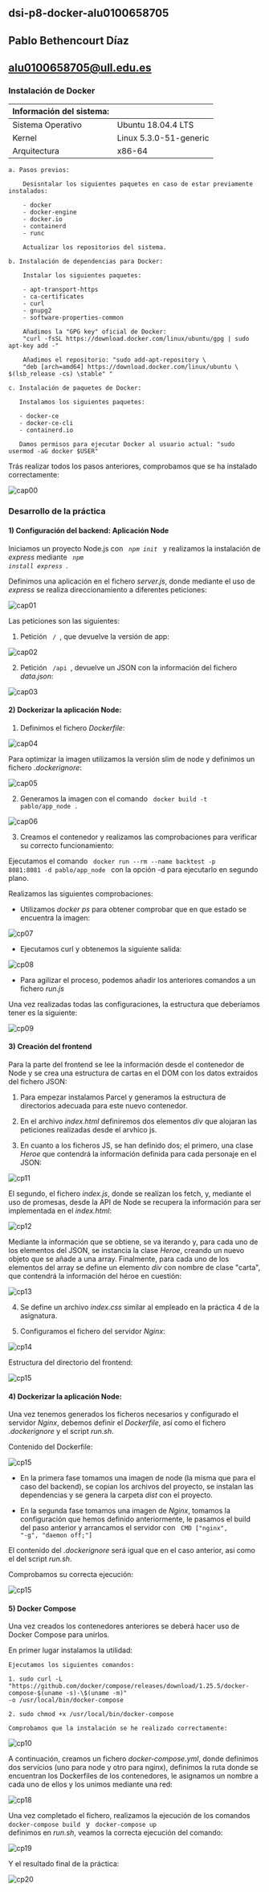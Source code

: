 ## dsi-p8-docker-alu0100658705

## Pablo Bethencourt Díaz

## alu0100658705@ull.edu.es

### Instalación de Docker

| Información del sistema: |                        |
| ------------------------ | ---------------------- |
| Sistema Operativo        | Ubuntu 18.04.4 LTS     |
| Kernel                   | Linux 5.3.0-51-generic |
| Arquitectura             | x86-64                 |

    a. Pasos previos:

        Desisntalar los siguientes paquetes en caso de estar previamente instalados:

        - docker
        - docker-engine
        - docker.io
        - containerd
        - runc

        Actualizar los repositorios del sistema.

    b. Instalación de dependencias para Docker:

        Instalar los siguientes paquetes:

        - apt-transport-https
        - ca-certificates
        - curl
        - gnupg2
        - software-properties-common

        Añadimos la "GPG key" oficial de Docker:
        "curl -fsSL https://download.docker.com/linux/ubuntu/gpg | sudo apt-key add -"

        Añadimos el repositorio: "sudo add-apt-repository \
        "deb [arch=amd64] https://download.docker.com/linux/ubuntu \ $(lsb_release -cs) \stable" "

    c. Instalación de paquetes de Docker:

       Instalamos los siguientes paquetes:

       - docker-ce
       - docker-ce-cli
       - containerd.io

       Damos permisos para ejecutar Docker al usuario actual: "sudo usermod -aG docker $USER"

Trás realizar todos los pasos anteriores, comprobamos que se ha instalado correctamente:

![cap00](images/cap00.png)

### Desarrollo de la práctica

#### 1) Configuración del backend: Aplicación Node

Iniciamos un proyecto Node.js con <code> _npm init_ </code> y realizamos la instalación de _express_ mediante <code> _npm install express_ </code>.

Definimos una aplicación en el fichero _server.js_, donde mediante el uso de _express_ se realiza direccionamiento a diferentes peticiones:

![cap01](images/cap01.png)

Las peticiones son las siguientes:

1. Petición <code> / </code>, que devuelve la versión de app:

![cap02](images/cap02.png)

2. Petición <code> /api </code>, devuelve un JSON con la información del fichero _data.json_:

![cap03](images/cap03.png)

#### 2) Dockerizar la aplicación Node:

1. Definimos el fichero _Dockerfile_:

![cap04](images/cap04.png)

Para optimizar la imagen utilizamos la versión slim de node y definimos un fichero _.dockerignore_:

![cap05](images/cap05.png)

2. Generamos la imagen con el comando <code> docker build -t pablo/app_node . </code>

![cap06](images/cap06.png)

3. Creamos el contenedor y realizamos las comprobaciones para verificar su correcto funcionamiento:

Ejecutamos el comando <code> docker run --rm --name backtest -p 8081:8081 -d pablo/app_node </code> con la opción -d para ejecutarlo en segundo plano.

Realizamos las siguientes comprobaciones:

- Utilizamos _docker ps_ para obtener comprobar que en que estado se encuentra la imagen:

![cp07](images/cap07.png)

- Ejecutamos curl y obtenemos la siguiente salida:

![cp08](images/cap08.png)

- Para agilizar el proceso, podemos añadir los anteriores comandos a un fichero _run.js_

Una vez realizadas todas las configuraciones, la estructura que deberíamos tener es la siguiente:

![cp09](images/cap09.png)

#### 3) Creación del frontend

Para la parte del frontend se lee la información desde el contenedor de Node y se crea una estructura de cartas en el DOM con los datos extraidos del fichero JSON:

1. Para empezar instalamos Parcel y generamos la estructura de directorios adecuada para este nuevo contenedor.

2. En el archivo _index.html_ definiremos dos elementos _div_ que alojaran las peticiones realizadas desde el arvhico js.

3. En cuanto a los ficheros JS, se han definido dos; el primero, una clase _Heroe_ que contendrá la información definida para cada personaje en el JSON:

![cp11](images/cap11.png)

El segundo, el fichero _index.js_, donde se realizan los fetch, y, mediante el uso de promesas, desde la API de Node se recupera la información para ser implementada en el _index.html_:

![cp12](images/cap12.png)

Mediante la información que se obtiene, se va iterando y, para cada uno de los elementos del JSON, se instancia la clase _Heroe_, creando un nuevo objeto que se añade a una array. Finalmente, para cada uno de los elementos del array se define un elemento _div_ con nombre de clase "carta", que contendrá la información del héroe en cuestión:

![cp13](images/cap13.png)

4. Se define un archivo _index.css_ similar al empleado en la práctica 4 de la asignatura.

5. Configuramos el fichero del servidor _Nginx_:

![cp14](images/cap14.png)

Estructura del directorio del frontend:

![cp15](images/cap15.png)

#### 4) Dockerizar la aplicación Node:

Una vez tenemos generados los ficheros necesarios y configurado el servidor _Nginx_, debemos definir el _Dockerfile_, así como el fichero _.dockerignore_ y el script _run.sh_.

Contenido del Dockerfile:

![cp15](images/cap16.png)

- En la primera fase tomamos una imagen de node (la misma que para el caso del backend), se copian los archivos del proyecto, se instalan las dependencias y se genera la carpeta _dist_ con el proyecto.

- En la segunda fase tomamos una imagen de _Nginx_, tomamos la configuración que hemos definido anteriormente, le pasamos el build del paso anterior y arrancamos el servidor con <code> CMD ["nginx", "-g", "daemon off;"] </code>

El contenido del _.dockerignore_ será igual que en el caso anterior, así como el del script _run.sh_.

Comprobamos su correcta ejecución:

![cp15](images/cap17.png)

#### 5) Docker Compose

Una vez creados los contenedores anteriores se deberá hacer uso de Docker Compose para unirlos.

En primer lugar instalamos la utilidad:

    Ejecutamos los siguientes comandos:

    1. sudo curl -L
    "https://github.com/docker/compose/releases/download/1.25.5/docker-compose-$(uname -s)-\$(uname -m)"
    -o /usr/local/bin/docker-compose

    2. sudo chmod +x /usr/local/bin/docker-compose

    Comprobamos que la instalación se he realizado correctamente:

![cp10](images/cap10.png)

A continuación, creamos un fichero _docker-compose.yml_, donde definimos dos servicios (uno para node y otro para nginx), definimos la ruta donde se encuentran los Dockerfiles de los contenedores, le asignamos un nombre a cada uno de ellos y los unimos mediante una red:

![cp18](images/cap18.png)

Una vez completado el fichero, realizamos la ejecución de los comandos <code> docker-compose build </code> y <code> docker-compose up </code> definimos en _run.sh_, veamos la correcta ejecución del comando:

![cp19](images/cap19.png)

Y el resultado final de la práctica:

![cp20](images/cap20.png)
